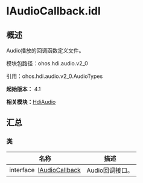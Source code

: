 # IAudioCallback.idl


## 概述

Audio播放的回调函数定义文件。

模块包路径：ohos.hdi.audio.v2_0

引用：ohos.hdi.audio.v2_0.AudioTypes

**起始版本：** 4.1

**相关模块：**[HdiAudio](_hdi_audio_v20.md)


## 汇总


### 类

| 名称 | 描述 | 
| -------- | -------- |
| interface&nbsp;&nbsp;[IAudioCallback](interface_i_audio_callback_v20.md) | Audio回调接口。  | 
